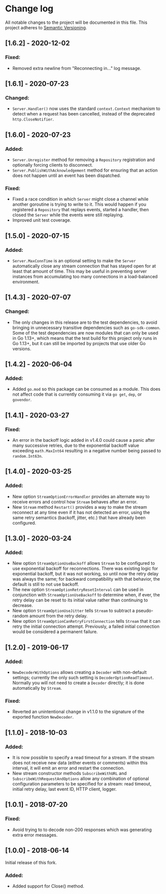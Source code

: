 # Change log

All notable changes to the project will be documented in this file. This project adheres to [Semantic Versioning](http://semver.org).

## [1.6.2] - 2020-12-02
### Fixed:
- Removed extra newline from &#34;Reconnecting in...&#34; log message.

## [1.6.1] - 2020-07-23
### Changed:
- `Server.Handler()` now uses the standard `context.Context` mechanism to detect when a request has been cancelled, instead of the deprecated `http.CloseNotifier`.

## [1.6.0] - 2020-07-23
### Added:
- `Server.Unregister` method for removing a `Repository` registration and optionally forcing clients to disconnect.
- `Server.PublishWithAcknowledgement` method for ensuring that an action does not happen until an event has been dispatched.

### Fixed:
- Fixed a race condition in which `Server` might close a channel while another goroutine is trying to write to it. This would happen if you registered a `Repository` that replays events, started a handler, then closed the `Server` while the events were still replaying.
- Improved unit test coverage.

## [1.5.0] - 2020-07-15
### Added:
- `Server.MaxConnTime` is an optional setting to make the `Server` automatically close any stream connection that has stayed open for at least that amount of time. This may be useful in preventing server instances from accumulating too many connections in a load-balanced environment.

## [1.4.3] - 2020-07-07
### Changed:
- The only changes in this release are to the test dependencies, to avoid bringing in unnecessary transitive dependencies such as `go-sdk-common`. Some of the test dependencies are now modules that can only be used in Go 1.13&#43;, which means that the test build for this project only runs in Go 1.13&#43;, but it can still be imported by projects that use older Go versions.

## [1.4.2] - 2020-06-04
### Added:
- Added `go.mod` so this package can be consumed as a module. This does not affect code that is currently consuming it via `go get`, `dep`, or `govendor`.

## [1.4.1] - 2020-03-27
### Fixed:
- An error in the backoff logic added in v1.4.0 could cause a panic after many successive retries, due to the exponential backoff value exceeding `math.MaxInt64` resulting in a negative number being passed to `random.Int63n`.

## [1.4.0] - 2020-03-25
### Added:
- New option `StreamOptionErrorHandler` provides an alternate way to receive errors and control how `Stream` behaves after an error.
- New `Stream` method `Restart()` provides a way to make the stream reconnect at any time even if it has not detected an error, using the same retry semantics (backoff, jitter, etc.) that have already been configured.

## [1.3.0] - 2020-03-24
### Added:
- New option `StreamOptionUseBackoff` allows `Stream` to be configured to use exponential backoff for reconnections. There was existing logic for exponential backoff, but it was not working, so until now the retry delay was always the same; for backward compatibility with that behavior, the default is still to not use backoff.
- The new option `StreamOptionRetryResetInterval` can be used in conjunction with `StreamOptionUseBackoff` to determine when, if ever, the retry delay can be reset to its initial value rather than continuing to decrease.
- New option `StreamOptionUseJitter` tells `Stream` to subtract a pseudo-random amount from the retry delay.
- New option `StreamOptionCanRetryFirstConnection` tells `Stream` that it can retry the initial connection attempt. Previously, a failed initial connection would be considered a permanent failure.

## [1.2.0] - 2019-06-17
### Added:
- `NewDecoderWithOptions` allows creating a `Decoder` with non-default settings; currently the only such setting is `DecoderOptionReadTimeout`. Normally you will not need to create a `Decoder` directly; it is done automatically by `Stream`.
### Fixed:
- Reverted an unintentional change in v1.1.0 to the signature of the exported function `NewDecoder`.

## [1.1.0] - 2018-10-03
### Added:
- It is now possible to specify a read timeout for a stream. If the stream does not receive new data (either events or comments) within this interval, it will emit an error and restart the connection.
- New stream constructor methods `SubscribeWithURL` and `SubscribeWithRequestAndOptions` allow any combination of optional configuration parameters to be specified for a stream: read timeout, initial retry delay, last event ID, HTTP client, logger.

## [1.0.1] - 2018-07-20
### Fixed:
- Avoid trying to to decode non-200 responses which was generating extra error messages.

## [1.0.0] - 2018-06-14
Initial release of this fork.

### Added:
- Added support for Close() method.

